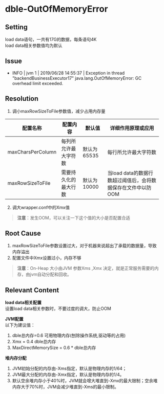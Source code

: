 # dble-OutOfMemoryError 

## Setting  

load data语句，一共有17G的数据，每条语句4K  
load data相关参数值均为默认 

## Issue
 - INFO | jvm 1 | 2019/06/28 14:55:37 | Exception in thread "backendBusinessExecutor17" java.lang.OutOfMemoryError: GC overhead limit exceeded. 

## Resolution  

1. 调小maxRowSizeToFile参数值，减少占用内存量

| 配置名称 | 配置内容 | 默认值 | 详细作用原理或应用 | 
| ---- | ---- | ---- | ----|
| maxCharsPerColumn | 每列所允许最⼤字符数 | 默认为65535 | 每⾏所允许最⼤字符数 |  
| maxRowSizeToFile | 需要持久化的最⼤⾏数 | 默认为10000 | 当load data的数据⾏数超过阈值后，会将数据保存在⽂件中以防OOM | 

2. 调大wrapper.conf中的Xmx值 
> **注意**：发生OOM，可以关注一下这个值的大小是否配置合适 

## Root Cause  

1. maxRowSizeToFile参数设置过大，对于机器来说超出了承载的数据量，导致内存溢出 
2. 配置文件中Xmx设置过小，内存不够 
>**注意**：On-Heap ⼤⼩由JVM 参数Xms ,Xmx 决定，就是正常服务需要的内存，由jvm⾃动分配和回收。 

## Relevant Content  

**load data相关配置**  
设置load data相关参数时，不要过度的调大，防止OOM  

**JVM配置**  
以下为建议值：  
1. dble总内存=0.6 可⽤物理内存(刨除操作系统,驱动等的占⽤) 
2. Xmx = 0.4 dble总内存 
3. MaxDirectMemorySize = 0.6 * dble总内存 

**堆内存分配**  
1. JVM初始分配的内存由-Xms指定，默认是物理内存的1/64； 
2. JVM最大分配的内存由-Xmx指定，默认是物理内存的1/4。 
3. 默认空余堆内存小于40%时，JVM就会增大堆直到-Xmx的最大限制；空余堆内存大于70%时，JVM会减少堆直到-Xms的最小限制。
<!--stackedit_data:
eyJoaXN0b3J5IjpbLTY5MDE0ODY5Ml19
-->